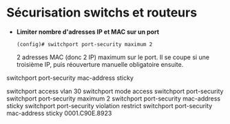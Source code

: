 # Sécurisation switchs et routeurs

* **Limiter nombre d'adresses IP et MAC sur un port**
	```
	(config)# switchport port-security maximum 2
	```
	2 adresses MAC (donc 2 IP) maximum sur le port. Il se coupe si une troisième IP, puis réouverture manuelle obligatoire ensuite.


switchport port-security mac-address sticky

 switchport access vlan 30
 switchport mode access
 switchport port-security
 switchport port-security maximum 2
 switchport port-security mac-address sticky 
 switchport port-security violation restrict 
 switchport port-security mac-address sticky 0001.C90E.8923